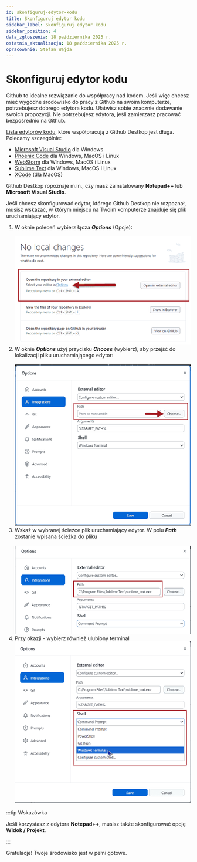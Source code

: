 ```yaml
---
id: skonfiguruj-edytor-kodu
title: Skonfiguruj edytor kodu
sidebar_label: Skonfiguruj edytor kodu
sidebar_position: 4 
data_zgloszenia: 18 października 2025 r.
ostatnia_aktualizacja: 18 października 2025 r.
opracowanie: Stefan Wajda
---
```


# Skonfiguruj edytor kodu

Github to idealne rozwiązanie do współpracy nad kodem. Jeśli więc chcesz mieć wygodne środowisko do pracy z Github na swoim komputerze, potrzebujesz dobrego edytora kodu. Ułatwisz sobie znacznie dodawanie swoich propozycji. Nie potrzebujesz edytora, jeśli zamierzasz pracować bezpośrednio na Github. 

[Lista edytorów kodu](https://docs.github.com/en/desktop/configuring-and-customizing-github-desktop/configuring-a-default-editor-in-github-desktop), które współpracują z Github Destkop jest długa. Polecamy szczególnie:
- [Microsoft Visual Studio](https://code.visualstudio.com/) dla Windows
- [Phoenix Code](https://phcode.dev/download/) dla Windows, MacOS i Linux
- [WebStorm](https://www.jetbrains.com/webstorm/) dla Windows, MacOS i Linux
- [Sublime Text](https://www.sublimetext.com/) dla Windows, MacOS i Linux
- [XCode](https://developer.apple.com/xcode/) (dla MacOS)

Github Destkop ropoznaje m.in., czy masz zainstalowany **Notepad++** lub **Microsoft Visual Studio**.   

Jeśli chcesz skonfigurować edytor, którego Github Destkop nie rozpoznał, musisz wskazać, w którym miejscu na Twoim komputerze znajduje się plik uruchamiający edytor.

1. W oknie poleceń wybierz łącza **<em lang="en">Options</em>** (Opcje):<br /><br />
   ![konfiguracja ścieżki do edytora kodu](./img/github-destkop-12-1.png)
2. W oknie **<em lang="en">Options</em>** użyj przycisku **<em lang="en">Choose</em>** (wybierz), aby przejść do lokalizacji pliku uruchamiającego edytor:<br /><br />
   ![konfiguracja ścieżki do edytora kodu](./img/github-destkop-12-2.png)
3. Wskaż w wybranej ścieżce plik uruchamiający edytor. W polu **<em lang="en">Path</em>** zostanie wpisana ścieżka do pliku<br /><br />
   ![konfiguracja ścieżki do edytora kodu](./img/github-destkop-12-3.png)
4. Przy okazji - wybierz również ulubiony terminal
   ![konfiguracja ścieżki do edytora kodu](./img/github-destkop-12-4.png)

:::tip Wskazówka

Jeśli korzystasz z edytora **Notepad++**, musisz także skonfigurować opcję **Widok / Projekt**.  

:::

Gratulacje! Twoje środowisko jest w pełni gotowe.

